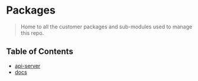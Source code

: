 # Packages

> Home to all the customer packages and sub-modules used to manage this repo.

## Table of Contents

- [api-server](api-server)
- [docs](docs)

